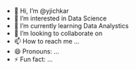 - 👋 Hi, I’m @yjichkar
- 👀 I’m interested in Data Science
- 🌱 I’m currently learning Data Analystics
- 💞️ I’m looking to collaborate on 
- 📫 How to reach me ...
- 😄 Pronouns: ...
- ⚡ Fun fact: ...

<!---
yjichkar/yjichkar is a ✨ special ✨ repository because its `README.md` (this file) appears on your GitHub profile.
You can click the Preview link to take a look at your changes.
--->
